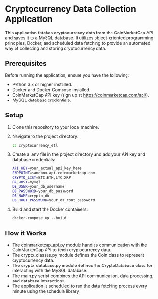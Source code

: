 # Cryptocurrency Data Collection Application

This application fetches cryptocurrency data from the CoinMarketCap API and saves it to a MySQL database. It utilizes object-oriented programming principles, Docker, and scheduled data fetching to provide an automated way of collecting and storing cryptocurrency data.

## Prerequisites

Before running the application, ensure you have the following:

- Python 3.8 or higher installed.
- Docker and Docker Compose installed.
- CoinMarketCap API key (sign up at https://coinmarketcap.com/api/).
- MySQL database credentials.

## Setup

1. Clone this repository to your local machine.

2. Navigate to the project directory:

   ```bash
   cd cryptocurrency_etl

3. Create a .env file in the project directory and add your API key and database credentials:

    ```bash
    API_KEY=your_actual_api_key_here
    ENDPOINT=sandbox-api.coinmarketcap.com
    CRYPTO_LIST=BTC,ETH,LTC,XRP
    DB_HOST=mysql
    DB_USER=your_db_username
    DB_PASSWORD=your_db_password
    DB_NAME=crypto_db
    DB_ROOT_PASSWORD=your_db_root_password

4. Build and start the Docker containers:

    ```
    docker-compose up --build

## How it Works

* The coinmarketcap_api.py module handles communication with the CoinMarketCap API to fetch cryptocurrency data.
* The crypto_classes.py module defines the Coin class to represent cryptocurrency data.
* The crypto_database.py module defines the CryptoDatabase class for interacting with the MySQL database.
* The main.py script combines the API communication, data processing, and database interactions.
* The application is scheduled to run the data fetching process every minute using the schedule library.